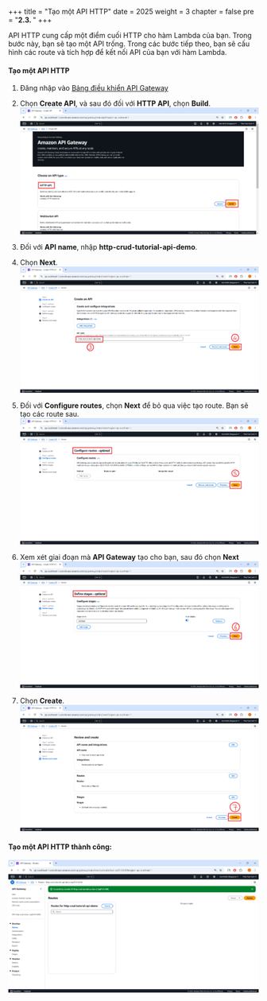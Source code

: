 +++
title = "Tạo một API HTTP"
date = 2025
weight = 3
chapter = false
pre = "<b>2.3. </b>"
+++

API HTTP cung cấp một điểm cuối HTTP cho hàm Lambda của bạn. Trong bước này, bạn sẽ tạo một API trống. Trong các bước tiếp theo, bạn sẽ cấu hình các route và tích hợp để kết nối API của bạn với hàm Lambda.

#### Tạo một API HTTP

1. Đăng nhập vào [Bảng điều khiển API Gateway](https://ap-southeast-1.console.aws.amazon.com/apigateway/main/apis?region=ap-southeast-1)

2. Chọn **Create API**, và sau đó đối với **HTTP API**, chọn **Build**.
![Create API Gateway](/images/crud-api-solutions/CreateAPIGateway.png?width=70pc)
3. Đối với **API name**, nhập **http-crud-tutorial-api-demo**.

4. Chọn **Next**.
![Create API Gateway 2](/images/crud-api-solutions/CreateAPIGateway_2.png?width=70pc)
5. Đối với **Configure routes**, chọn **Next** để bỏ qua việc tạo route. Bạn sẽ tạo các route sau.
![Create API Gateway 3](/images/crud-api-solutions/CreateAPIGateway_3.png?width=70pc)
6. Xem xét giai đoạn mà **API Gateway** tạo cho bạn, sau đó chọn **Next**
![Create API Gateway 4](/images/crud-api-solutions/CreateAPIGateway_4.png?width=70pc)
7. Chọn **Create**.
![Create API Gateway 5](/images/crud-api-solutions/CreateAPIGateway_5.png?width=70pc)
#### Tạo một API HTTP thành công:
![Create API Gateway 6](/images/crud-api-solutions/CreateAPIGateway_6.png?width=70pc)